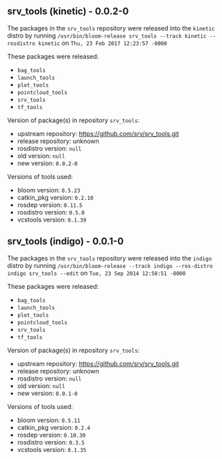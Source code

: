 ## srv_tools (kinetic) - 0.0.2-0

The packages in the `srv_tools` repository were released into the `kinetic` distro by running `/usr/bin/bloom-release srv_tools --track kinetic --rosdistro kinetic` on `Thu, 23 Feb 2017 12:23:57 -0000`

These packages were released:
- `bag_tools`
- `launch_tools`
- `plot_tools`
- `pointcloud_tools`
- `srv_tools`
- `tf_tools`

Version of package(s) in repository `srv_tools`:

- upstream repository: https://github.com/srv/srv_tools.git
- release repository: unknown
- rosdistro version: `null`
- old version: `null`
- new version: `0.0.2-0`

Versions of tools used:

- bloom version: `0.5.23`
- catkin_pkg version: `0.2.10`
- rosdep version: `0.11.5`
- rosdistro version: `0.5.0`
- vcstools version: `0.1.39`


## srv_tools (indigo) - 0.0.1-0

The packages in the `srv_tools` repository were released into the `indigo` distro by running `/usr/bin/bloom-release --track indigo --ros-distro indigo srv_tools --edit` on `Tue, 23 Sep 2014 12:58:51 -0000`

These packages were released:
- `bag_tools`
- `launch_tools`
- `plot_tools`
- `pointcloud_tools`
- `srv_tools`
- `tf_tools`

Version of package(s) in repository `srv_tools`:
- upstream repository: https://github.com/srv/srv_tools.git
- release repository: unknown
- rosdistro version: `null`
- old version: `null`
- new version: `0.0.1-0`

Versions of tools used:
- bloom version: `0.5.11`
- catkin_pkg version: `0.2.4`
- rosdep version: `0.10.30`
- rosdistro version: `0.3.5`
- vcstools version: `0.1.35`


